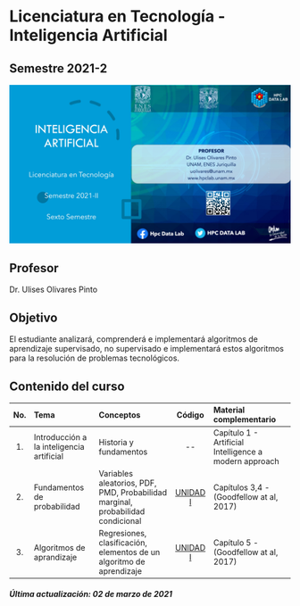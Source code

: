 # Licenciatura en Tecnología - Inteligencia Artificial
## Semestre 2021-2

![alt text](figs/logoIA.jpg)

## Profesor
Dr. Ulises Olivares Pinto

## Objetivo
El estudiante analizará, comprenderá e implementará algoritmos de aprendizaje supervisado, no supervisado e implementará estos algoritmos para la resolución de problemas tecnológicos.

## Contenido del curso
| No.        | Tema           | Conceptos |Código  |  Material complementario|
| :-------------: |:-------------| :-------------|:-----:| :-----|
| 1.              | Introducción a la inteligencia artificial| Historia y fundamentos |   --   | Capítulo 1 - Artificial Intelligence a modern approach | 
| 2.              | Fundamentos de probabilidad | Variables aleatorios, PDF, PMD, Probabilidad marginal, probabilidad condicional        | [UNIDAD I](https://colab.research.google.com/drive/1Gj8qLSIzTDx4BjWs5xh0cdLBnMo4TkRI?usp=sharing)   | Capítulos 3,4 - (Goodfellow at al, 2017) | 
| 3.              | Algoritmos de aprandizaje|   Regresiones, clasificación, elementos de un algoritmo de aprendizaje    | [UNIDAD I](https://colab.research.google.com/drive/1Gj8qLSIzTDx4BjWs5xh0cdLBnMo4TkRI?usp=sharing)   | Capítulo 5 - (Goodfellow at al, 2017) | 


##### Última actualización: 02 de marzo de 2021
